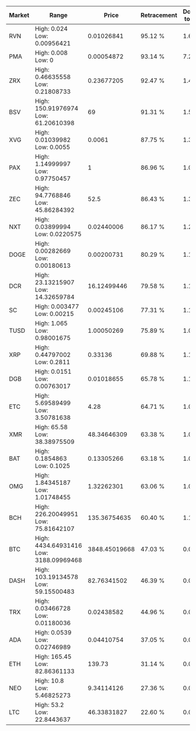 | Market | Range | Price| Retracement | Doubles to 50% |
| --- | --- | --- | --- | --- |
| RVN | High: 0.024<br />Low: 0.00956421 | 0.01026841 | 95.12 % | 1.63 |
| PMA | High: 0.008<br />Low: 0 | 0.00054872 | 93.14 % | 7.29 |
| ZRX | High: 0.46635558<br />Low: 0.21808733 | 0.23677205 | 92.47 % | 1.45 |
| BSV | High: 150.91976974<br />Low: 61.20610398 | 69 | 91.31 % | 1.54 |
| XVG | High: 0.01039982<br />Low: 0.0055 | 0.0061 | 87.75 % | 1.30 |
| PAX | High: 1.14999997<br />Low: 0.97750457 | 1 | 86.96 % | 1.06 |
| ZEC | High: 94.7768846<br />Low: 45.86284392 | 52.5 | 86.43 % | 1.34 |
| NXT | High: 0.03899994<br />Low: 0.0220575 | 0.02440006 | 86.17 % | 1.25 |
| DOGE | High: 0.00282669<br />Low: 0.00180613 | 0.00200731 | 80.29 % | 1.15 |
| DCR | High: 23.13215907<br />Low: 14.32659784 | 16.12499446 | 79.58 % | 1.16 |
| SC | High: 0.003477<br />Low: 0.00215 | 0.00245106 | 77.31 % | 1.15 |
| TUSD | High: 1.065<br />Low: 0.98001675 | 1.00050269 | 75.89 % | 1.02 |
| XRP | High: 0.44797002<br />Low: 0.2811 | 0.33136 | 69.88 % | 1.10 |
| DGB | High: 0.0151<br />Low: 0.00763017 | 0.01018655 | 65.78 % | 1.12 |
| ETC | High: 5.69589499<br />Low: 3.50781638 | 4.28 | 64.71 % | 1.08 |
| XMR | High: 65.58<br />Low: 38.38975509 | 48.34646309 | 63.38 % | 1.08 |
| BAT | High: 0.1854863<br />Low: 0.1025 | 0.13305266 | 63.18 % | 1.08 |
| OMG | High: 1.84345187<br />Low: 1.01748455 | 1.32262301 | 63.06 % | 1.08 |
| BCH | High: 226.20049951<br />Low: 75.81642107 | 135.36754635 | 60.40 % | 1.12 |
| BTC | High: 4434.64931416<br />Low: 3188.09969468 | 3848.45019668 | 47.03 % | 0.00 |
| DASH | High: 103.19134578<br />Low: 59.15500483 | 82.76341502 | 46.39 % | 0.00 |
| TRX | High: 0.03466728<br />Low: 0.01180036 | 0.02438582 | 44.96 % | 0.00 |
| ADA | High: 0.0539<br />Low: 0.02746989 | 0.04410754 | 37.05 % | 0.00 |
| ETH | High: 165.45<br />Low: 82.86361133 | 139.73 | 31.14 % | 0.00 |
| NEO | High: 10.8<br />Low: 5.46825273 | 9.34114126 | 27.36 % | 0.00 |
| LTC | High: 53.2<br />Low: 22.8443637 | 46.33831827 | 22.60 % | 0.00 |
